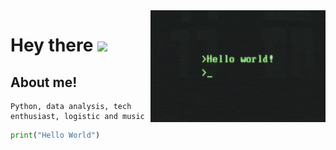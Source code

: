 <img align="right" alt="GIF" src="https://raw.githubusercontent.com/dgrej/dgrej/master/code.gif" width="280" height="179" />

# Hey there <img src="https://media.giphy.com/media/hvRJCLFzcasrR4ia7z/giphy.gif" width="25px">


## About me! 
  
    Python, data analysis, tech enthusiast, logistic and music
     
 ```python
print("Hello World")


  ```



